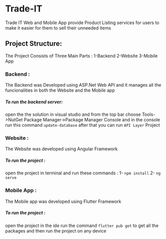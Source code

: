 # Trade-IT
Trade IT Web and Mobile App provide Product Listing services for users to make it easier for them to sell their unneeded items

## Project Structure:
The Project Consists of Three Main Parts :
  1-Backend 
  2-Website
  3-Mobile App
  
 ### Backend :
 
 The Backend was Developed using ASP.Net Web API and it manages all the funcionalities in both the Website and the Mobile app
 ##### To run the backend server:
 open the the solution in visual studio and from the top bar choose Tools->NutGet Package Manager->Package Manager Console
 and in the console run this command `update-database`
 after that you can run `API Layer` Project
 
 ### Website :
 
 The Website was developed using Angular Framework
 ##### To run the project :
 open the project in terminal and run these commands :
  1- `npm install`
  2- `ng serve`
  
 ### Mobile App :
 
 The Mobile app was developed using Flutter Framework
 ##### To run the project :
 open the project in the ide run the command `flutter pub get` to get all the packages
 and then run the project on any device
  
